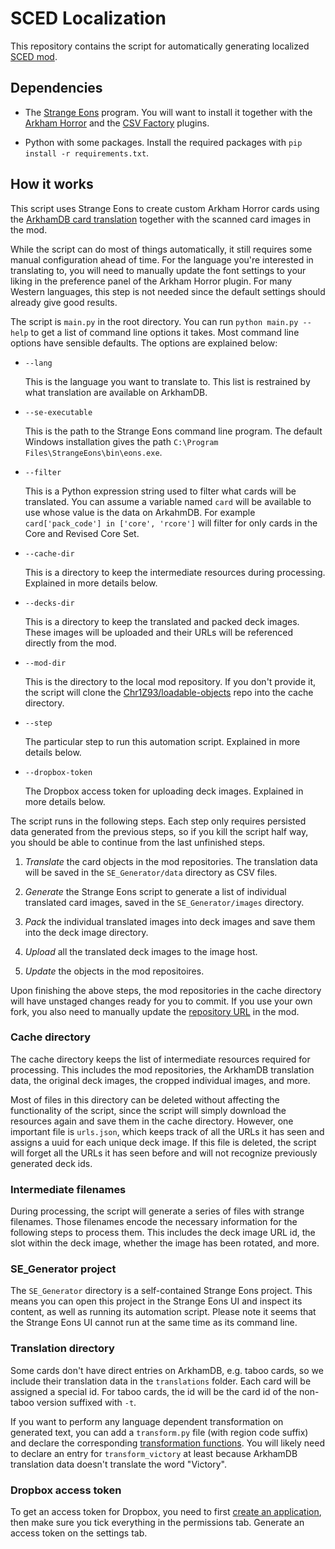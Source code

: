 # SCED Localization

This repository contains the script for automatically generating localized [SCED mod](https://github.com/argonui/SCED).

## Dependencies

- The [Strange Eons](https://cgjennings.ca/eons/) program. You will want to install it together with the [Arkham Horror](https://discord.com/channels/225349059689447425/249270867522093056) and the [CSV Factory](http://se3docs.cgjennings.ca/um-proj-csv-factory.html) plugins.

- Python with some packages. Install the required packages with `pip install -r requirements.txt`.

## How it works

This script uses Strange Eons to create custom Arkham Horror cards using the [ArkhamDB card translation](https://github.com/Kamalisk/arkhamdb-json-data) together with the scanned card images in the mod.

While the script can do most of things automatically, it still requires some manual configuration ahead of time. For the language you're interested in translating to, you will need to manually update the font settings to your liking in the preference panel of the Arkham Horror plugin. For many Western languages, this step is not needed since the default settings should already give good results.

The script is `main.py` in the root directory. You can run `python main.py --help` to get a list of command line options it takes. Most command line options have sensible defaults. The options are explained below:

- `--lang`

    This is the language you want to translate to. This list is restrained by what translation are available on ArkhamDB.

- `--se-executable`

    This is the path to the Strange Eons command line program. The default Windows installation gives the path `C:\Program Files\StrangeEons\bin\eons.exe`.

- `--filter`

    This is a Python expression string used to filter what cards will be translated. You can assume a variable named `card` will be available to use whose value is the data on ArkahmDB. For example `card['pack_code'] in ['core', 'rcore']` will filter for only cards in the Core and Revised Core Set.

- `--cache-dir`

    This is a directory to keep the intermediate resources during processing. Explained in more details below.

- `--decks-dir`

    This is a directory to keep the translated and packed deck images. These images will be uploaded and their URLs will be referenced directly from the mod.

- `--mod-dir`

    This is the directory to the local mod repository. If you don't provide it, the script will clone the [Chr1Z93/loadable-objects](https://github.com/Chr1Z93/loadable-objects) repo into the cache directory.

- `--step`

    The particular step to run this automation script. Explained in more details below.

- `--dropbox-token`

    The Dropbox access token for uploading deck images. Explained in more details below.

The script runs in the following steps. Each step only requires persisted data generated from the previous steps, so if you kill the script half way, you should be able to continue from the last unfinished steps.

1. *Translate* the card objects in the mod repositories. The translation data will be saved in the `SE_Generator/data` directory as CSV files.

2. *Generate* the Strange Eons script to generate a list of individual translated card images, saved in the `SE_Generator/images` directory.

3. *Pack* the individual translated images into deck images and save them into the deck image directory.

4. *Upload* all the translated deck images to the image host.

5. *Update* the objects in the mod repositoires.

Upon finishing the above steps, the mod repositories in the cache directory will have unstaged changes ready for you to commit. If you use your own fork, you also need to manually update the [repository URL](https://github.com/argonui/SCED/blob/545181308bdb9266e0ac16005f1d51ecbde043fb/src/core/Global.ttslua#L45) in the mod.

### Cache directory

The cache directory keeps the list of intermediate resources required for processing. This includes the mod repositories, the ArkhamDB translation data, the original deck images, the cropped individual images, and more.

Most of files in this directory can be deleted without affecting the functionality of the script, since the script will simply download the resources again and save them in the cache directory. However, one important file is `urls.json`, which keeps track of all the URLs it has seen and assigns a uuid for each unique deck image. If this file is deleted, the script will forget all the URLs it has seen before and will not recognize previously generated deck ids.

### Intermediate filenames

During processing, the script will generate a series of files with strange filenames. Those filenames encode the necessary information for the following steps to process them. This includes the deck image URL id, the slot within the deck image, whether the image has been rotated, and more.

### SE_Generator project

The `SE_Generator` directory is a self-contained Strange Eons project. This means you can open this project in the Strange Eons UI and inspect its content, as well as running its automation script. Please note it seems that the Strange Eons UI cannot run at the same time as its command line.

### Translation directory

Some cards don't have direct entries on ArkhamDB, e.g. taboo cards, so we include their translation data in the `translations` folder. Each card will be assigned a special id. For taboo cards, the id will be the card id of the non-taboo version suffixed with `-t`.

If you want to perform any language dependent transformation on generated text, you can add a `transform.py` file (with region code suffix) and declare the corresponding [transformation functions](https://github.com/lriuui0x0/SCED_Localization/blob/master/translations/zh/transform_CN.py). You will likely need to declare an entry for `transform_victory` at least because ArkhamDB translation data doesn't translate the word "Victory".

### Dropbox access token

To get an access token for Dropbox, you need to first [create an application](https://www.dropbox.com/developers/apps), then make sure you tick everything in the permissions tab. Generate an access token on the settings tab.

